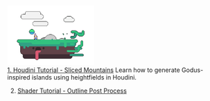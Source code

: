 <div class="card">
    <div class="card_child">
        <img src="images/simple-outline-post-process/header.png" alt="image" width="200"/> 
    </div>
    <div class="card_child">
        <a href="tutorials/sliced-mountains.html">1. Houdini Tutorial - Sliced Mountains</a>
        Learn how to generate Godus-inspired islands using heightfields in Houdini.
    </div>
</div>

2.  [Shader Tutorial - Outline Post Process](./tutorials/simple-outline-post-process.html)

